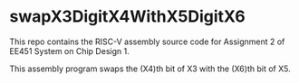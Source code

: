 # swapX3DigitX4WithX5DigitX6

This repo contains the RISC-V assembly source code for Assignment 2 of EE451 System on Chip Design 1.

This assembly program swaps the (X4)th bit of X3 with the (X6)th bit of X5.
